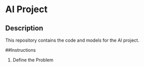 # AI Project

## Description
This repository contains the code and models for the AI project.

##Instructions
1. Define the Problem
   ```bash
  
